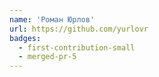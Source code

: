 ```yaml
---
name: 'Роман Юрлов'
url: https://github.com/yurlovr
badges:
  - first-contribution-small
  - merged-pr-5
---
```


